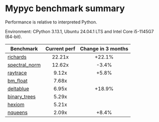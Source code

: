 # Mypyc benchmark summary

Performance is relative to interpreted Python.

Environment: CPython 3.13.1, Ubuntu 24.04.1 LTS and Intel Core i5-1145G7 (64-bit).

| Benchmark | Current perf | Change in 3 months |
| --- | :---: | :---: |
| [richards](benchmarks/richards.md) | 22.21x | +22.1% |
| [spectral_norm](benchmarks/spectral_norm.md) | 12.62x | -3.4% |
| [raytrace](benchmarks/raytrace.md) | 9.12x | +5.8% |
| [bm_float](benchmarks/bm_float.md) | 7.68x |  |
| [deltablue](benchmarks/deltablue.md) | 6.95x | +18.9% |
| [binary_trees](benchmarks/binary_trees.md) | 5.29x |  |
| [hexiom](benchmarks/hexiom.md) | 5.21x |  |
| [nqueens](benchmarks/nqueens.md) | 2.09x | +8.4% |
